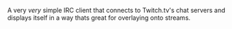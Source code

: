 A very *very* simple IRC client that connects to Twitch.tv's chat servers and displays itself in a way thats great for overlaying onto streams.